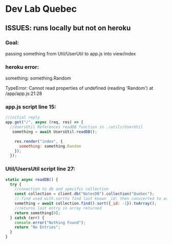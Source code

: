 # Dev Lab Quebec

## ISSUES: runs locally but not on heroku

### Goal:
passing something from Util/UserUtil to app.js into view/index

### heroku error:
something: something.Random

TypeError: Cannot read properties of undefined (reading 'Random')
at /app/app.js:21:28

### app.js script line 15:
```javascript
//initial reply
app.get("/", async (req, res) => {
  //UsersUtil References readDB function in ./utils/UserUtil
   something = await UsersUtil.readDB();
  
    res.render("index", {
      something: something.Random
    });
  });
  ```
  
  ### Util/UsersUtil script line 27:
  ``` javascript
static async readDB() {
    try {
      //conection to db and specific collection
      const collection = client.db("NotesDB").collection("Quebec");
      //.find used with.sortto find last known _id: then convcerted to array
      something = await collection.find().sort({_id: -1}).toArray();
      //returns last entry in array returned
      return something[0];
    } catch (err) {
      console.error("Nothing Found");
      return "No Entries";
    }
  }
```
